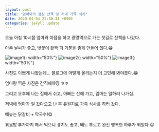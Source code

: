 ```yaml
---
layout: post
title: "엄마와의 점심 산책 및 저녁 가족 식사"
date: 2020-04-04 22:30:31 +0900
categories: jekyll update
---
```


오늘 아침 10시쯤 엄마와 아점을 하고 광명역으로 가는 샛길로 산책을 나갔다.

아주 날씨가 좋고, 벚꽃이 활짝 펴 기분을 좋게 만들어 줬다.😁

![image1](https://hanyeongoh.github.io/images/image1.jpg){: width="50%"}
![image2](https://hanyeongoh.github.io/images/image2.jpg){: width="50%"}
![image3](https://hanyeongoh.github.io/images/image3.jpg){: width="50%"}

사진도 이쁘게 나왔는데... 블로그에 어떻게 올리는지 더 고민해 봐야겠다.😂

엄마랑 찍은 사진은 간직해야징 ㅎㅎ

그리고 오후에 나는 집에서 쉬고, 아빠는 산에 가고, 엄마는 일하러 나가심.

저녁에 엄마가 일 갔다오고 난 후 유원지로 가족 식사를 하러 갔다.

메뉴는 닭갈비 + 막국수!😋

볶음밥 추가까지 해서 먹으니 경치도 좋고, 배도 부르고 완전 행복한 하루가 되었다.😊
